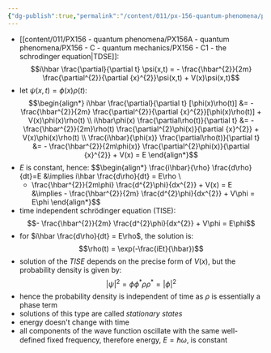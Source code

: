 ```yaml
---
{"dg-publish":true,"permalink":"/content/011/px-156-quantum-phenomena/px-156-a-quantum-phenomena/px-156-d-time-independent-schrodinger-equation/px-156-d1-time-independent-schroedinger-equation/","noteIcon":"1","created":"2025-08-27T13:14:00.865+01:00","updated":"2024-11-26T20:02:14.000+00:00"}
---
```


- [[content/011/PX156 - quantum phenomena/PX156A - quantum phenomena/PX156 - C - quantum mechanics/PX156 - C1 - the schrodinger equation\|TDSE]]: 
$$i\hbar \frac{\partial}{\partial t} \psi(x,t) = - \frac{\hbar^{2}}{2m} \frac{\partial^{2}}{\partial {x}^{2}}\psi(x,t) + V(x)\psi(x,t)$$
- let $\psi(x,t) = \phi(x)\rho(t):$ 
$$\begin{align*}
	i\hbar \frac{\partial}{\partial t} [\phi(x)\rho(t)] &= - \frac{\hbar^{2}}{2m} \frac{\partial^{2}}{\partial {x}^{2}}[\phi(x)\rho(t)] + V(x)\phi(x)\rho(t) \\
	i\hbar\phi(x) \frac{\partial\rho(t)}{\partial t} &= - \frac{\hbar^{2}}{2m}\rho(t) \frac{\partial^{2}\phi(x)}{\partial {x}^{2}} + V(x)\phi(x)\rho(t) \\
	\frac{i\hbar}{\phi(x)} \frac{\partial\rho(t)}{\partial t} &= - \frac{\hbar^{2}}{2m\phi(x)} \frac{\partial^{2}\phi(x)}{\partial {x}^{2}} + V(x) = E 
\end{align*}$$
- $E$ is constant, hence: 
$$\begin{align*}
	\frac{i\hbar}{\rho} \frac{d\rho}{dt}=E &\implies i\hbar \frac{d\rho}{dt} = E\rho \\
	- \frac{\hbar^{2}}{2m\phi} \frac{d^{2}\phi}{dx^{2}} + V(x) = E &\implies - \frac{\hbar^{2}}{2m} \frac{d^{2}\phi}{dx^{2}} + V\phi = E\phi
\end{align*}$$
- time independent schrödinger equation (TISE):
$$- \frac{\hbar^{2}}{2m} \frac{d^{2}\phi}{dx^{2}} + V\phi = E\phi$$
- for $i\hbar \frac{d\rho}{dt} = E\rho$, the solution is: 
$$\rho(t) = \exp(-\frac{iEt}{\hbar})$$
- solution of the *TISE* depends on the precise form of $V(x)$, but the probability density is given by: 
$$|\psi|^{2}=\phi\phi^{*}\rho\rho^{*} = |\phi|^{2}$$
- hence the probability density is independent of time as $\rho$ is essentially a phase term
- solutions of this type are called *stationary states*
- energy doesn't change with time
- all components of the wave function oscillate with the same well-defined fixed frequency, therefore energy, $E=\hbar\omega$, is constant